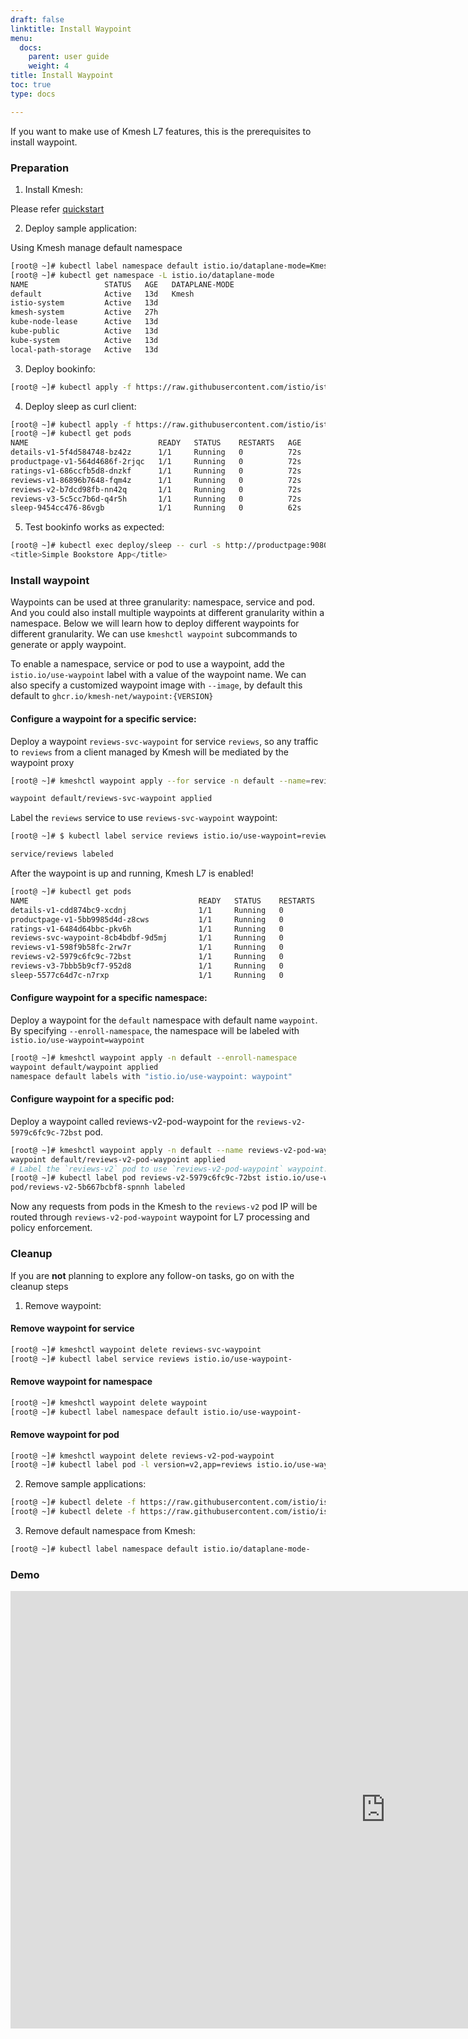 ```yaml
---
draft: false
linktitle: Install Waypoint
menu:
  docs:
    parent: user guide
    weight: 4
title: Install Waypoint
toc: true
type: docs

---
```


If you want to make use of Kmesh L7 features, this is the prerequisites to install waypoint.

### Preparation

1. Install Kmesh:

Please refer [quickstart](https://kmesh.net/en/docs/setup/quickstart/)

2. Deploy sample application:

Using Kmesh manage default namespace

```bash
[root@ ~]# kubectl label namespace default istio.io/dataplane-mode=Kmesh
[root@ ~]# kubectl get namespace -L istio.io/dataplane-mode
NAME                 STATUS   AGE   DATAPLANE-MODE
default              Active   13d   Kmesh
istio-system         Active   13d   
kmesh-system         Active   27h   
kube-node-lease      Active   13d   
kube-public          Active   13d   
kube-system          Active   13d   
local-path-storage   Active   13d   
```

3. Deploy bookinfo:

```bash
[root@ ~]# kubectl apply -f https://raw.githubusercontent.com/istio/istio/release-1.21/samples/bookinfo/platform/kube/bookinfo.yaml
```

4. Deploy sleep as curl client:

```bash
[root@ ~]# kubectl apply -f https://raw.githubusercontent.com/istio/istio/release-1.21/samples/sleep/sleep.yaml
[root@ ~]# kubectl get pods
NAME                             READY   STATUS    RESTARTS   AGE
details-v1-5f4d584748-bz42z      1/1     Running   0          72s
productpage-v1-564d4686f-2rjqc   1/1     Running   0          72s
ratings-v1-686ccfb5d8-dnzkf      1/1     Running   0          72s
reviews-v1-86896b7648-fqm4z      1/1     Running   0          72s
reviews-v2-b7dcd98fb-nn42q       1/1     Running   0          72s
reviews-v3-5c5cc7b6d-q4r5h       1/1     Running   0          72s
sleep-9454cc476-86vgb            1/1     Running   0          62s
```

5. Test bookinfo works as expected:

```bash
[root@ ~]# kubectl exec deploy/sleep -- curl -s http://productpage:9080/ | grep -o "<title>.*</title>"
<title>Simple Bookstore App</title>
```

### Install waypoint

Waypoints can be used at three granularity: namespace, service and pod. And you could also install multiple waypoints at different granularity within a namespace.
Below we will learn how to deploy different waypoints for different granularity. We can use `kmeshctl waypoint` subcommands to generate or apply waypoint.

To enable a namespace, service or pod to use a waypoint, add the `istio.io/use-waypoint` label with a value of the waypoint name.
We can also specify a customized waypoint image with `--image`, by default this default to `ghcr.io/kmesh-net/waypoint:{VERSION}`

#### Configure a waypoint for a specific service:

Deploy a waypoint `reviews-svc-waypoint` for service `reviews`, so any traffic to `reviews` from a client managed by Kmesh will be mediated by the waypoint proxy

```bash
[root@ ~]# kmeshctl waypoint apply --for service -n default --name=reviews-svc-waypoint

waypoint default/reviews-svc-waypoint applied
```

Label the `reviews` service to use `reviews-svc-waypoint` waypoint:

```bash
[root@ ~]# $ kubectl label service reviews istio.io/use-waypoint=reviews-svc-waypoint

service/reviews labeled
```

After the waypoint is up and running, Kmesh L7 is enabled!

```bash
[root@ ~]# kubectl get pods
NAME                                      READY   STATUS    RESTARTS   AGE
details-v1-cdd874bc9-xcdnj                1/1     Running   0          30m
productpage-v1-5bb9985d4d-z8cws           1/1     Running   0          30m
ratings-v1-6484d64bbc-pkv6h               1/1     Running   0          30m
reviews-svc-waypoint-8cb4bdbf-9d5mj       1/1     Running   0          30m
reviews-v1-598f9b58fc-2rw7r               1/1     Running   0          30m
reviews-v2-5979c6fc9c-72bst               1/1     Running   0          30m
reviews-v3-7bbb5b9cf7-952d8               1/1     Running   0          30m
sleep-5577c64d7c-n7rxp                    1/1     Running   0          30m
```


#### Configure waypoint for a specific namespace:

Deploy a waypoint for the `default` namespace with default name `waypoint`. By specifying `--enroll-namespace`, the namespace will be labeled with `istio.io/use-waypoint=waypoint`

```bash
[root@ ~]# kmeshctl waypoint apply -n default --enroll-namespace
waypoint default/waypoint applied
namespace default labels with "istio.io/use-waypoint: waypoint"
```

#### Configure waypoint for a specific pod:

Deploy a waypoint called reviews-v2-pod-waypoint for the `reviews-v2-5979c6fc9c-72bst` pod.


```bash
[root@ ~]# kmeshctl waypoint apply -n default --name reviews-v2-pod-waypoint --for workload
waypoint default/reviews-v2-pod-waypoint applied
# Label the `reviews-v2` pod to use `reviews-v2-pod-waypoint` waypoint.
[root@ ~]# kubectl label pod reviews-v2-5979c6fc9c-72bst istio.io/use-waypoint=reviews-v2-pod-waypoint
pod/reviews-v2-5b667bcbf8-spnnh labeled
```

Now any requests from pods in the Kmesh to the `reviews-v2` pod IP will be routed through `reviews-v2-pod-waypoint` waypoint for L7 processing and policy enforcement.

### Cleanup

If you are **not** planning to explore any follow-on tasks, go on with the cleanup steps

1. Remove waypoint:

#### Remove waypoint for service
```bash
[root@ ~]# kmeshctl waypoint delete reviews-svc-waypoint
[root@ ~]# kubectl label service reviews istio.io/use-waypoint-
```
#### Remove waypoint for namespace

```bash
[root@ ~]# kmeshctl waypoint delete waypoint
[root@ ~]# kubectl label namespace default istio.io/use-waypoint-
```

#### Remove waypoint for pod

```bash
[root@ ~]# kmeshctl waypoint delete reviews-v2-pod-waypoint
[root@ ~]# kubectl label pod -l version=v2,app=reviews istio.io/use-waypoint-
```

2. Remove sample applications:

```bash
[root@ ~]# kubectl delete -f https://raw.githubusercontent.com/istio/istio/release-1.21/samples/bookinfo/platform/kube/bookinfo.yaml
[root@ ~]# kubectl delete -f https://raw.githubusercontent.com/istio/istio/release-1.21/samples/sleep/sleep.yaml
```

3. Remove default namespace from Kmesh:

```bash
[root@ ~]# kubectl label namespace default istio.io/dataplane-mode-
```

### Demo

<iframe width="1200" height="700" src="https://www.youtube.com/embed/_mnPQU5SSFo" frameborder="0" allowfullscreen></iframe>